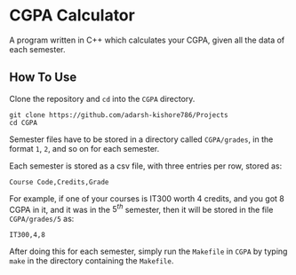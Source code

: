 # CGPA Calculator

A program written in C++ which calculates your CGPA, given all the data of each semester.

## How To Use
Clone the repository and `cd` into the `CGPA` directory.
```
git clone https://github.com/adarsh-kishore786/Projects
cd CGPA
```
Semester files have to be stored in a directory called `CGPA/grades`, in the format `1`, `2`, and so on for each semester.

Each semester is stored as a csv file, with three entries per row, stored as:
```
Course Code,Credits,Grade
```
For example, if one of your courses is IT300 worth 4 credits, and you got 8 CGPA in it, and it was in the $5^{th}$ semester,
then it will be stored in the file `CGPA/grades/5` as:
```
IT300,4,8
```
After doing this for each semester, simply run the `Makefile` in `CGPA` by typing `make` in the directory containing the 
`Makefile`.
